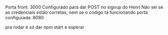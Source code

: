 Porta front: 3000
Configurado para dar POST no signup do Henri
Não sei se as credenciais estão corretas, nem se o código tá funcionando
porta configurada: 8080

pra rodar é só dar npm start e esperar

